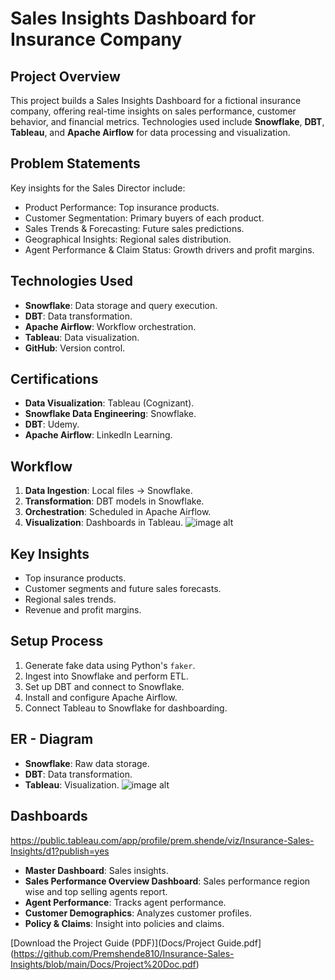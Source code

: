 # Sales Insights Dashboard for Insurance Company

## Project Overview
This project builds a Sales Insights Dashboard for a fictional insurance company, offering real-time insights on sales performance, customer behavior, and financial metrics. Technologies used include **Snowflake**, **DBT**, **Tableau**, and **Apache Airflow** for data processing and visualization.

## Problem Statements
Key insights for the Sales Director include:
- Product Performance: Top insurance products.
- Customer Segmentation: Primary buyers of each product.
- Sales Trends & Forecasting: Future sales predictions.
- Geographical Insights: Regional sales distribution.
- Agent Performance & Claim Status: Growth drivers and profit margins.

## Technologies Used
- **Snowflake**: Data storage and query execution.
- **DBT**: Data transformation.
- **Apache Airflow**: Workflow orchestration.
- **Tableau**: Data visualization.
- **GitHub**: Version control.

## Certifications
- **Data Visualization**: Tableau (Cognizant).
- **Snowflake Data Engineering**: Snowflake.
- **DBT**: Udemy.
- **Apache Airflow**: LinkedIn Learning.

## Workflow
1. **Data Ingestion**: Local files → Snowflake.
2. **Transformation**: DBT models in Snowflake.
3. **Orchestration**: Scheduled in Apache Airflow.
4. **Visualization**: Dashboards in Tableau.
![image alt](https://github.com/Premshende810/Insurance-Sales-Insights/blob/main/Docs/Workflow.jpg)
## Key Insights
- Top insurance products.
- Customer segments and future sales forecasts.
- Regional sales trends.
- Revenue and profit margins.

## Setup Process
1. Generate fake data using Python's `faker`.
2. Ingest into Snowflake and perform ETL.
3. Set up DBT and connect to Snowflake.
4. Install and configure Apache Airflow.
5. Connect Tableau to Snowflake for dashboarding.

## ER - Diagram
- **Snowflake**: Raw data storage.
- **DBT**: Data transformation.
- **Tableau**: Visualization.
![image alt](https://github.com/Premshende810/Insurance-Sales-Insights/blob/main/Docs/ERD.png)
## Dashboards
https://public.tableau.com/app/profile/prem.shende/viz/Insurance-Sales-Insights/d1?publish=yes
- **Master Dashboard**: Sales insights.
- **Sales Performance Overview Dashboard**: Sales performance region wise and top selling agents report.
- **Agent Performance**: Tracks agent performance.
- **Customer Demographics**: Analyzes customer profiles.
- **Policy & Claims**: Insight into policies and claims.

[Download the Project Guide (PDF)](Docs/Project Guide.pdf](https://github.com/Premshende810/Insurance-Sales-Insights/blob/main/Docs/Project%20Doc.pdf)
